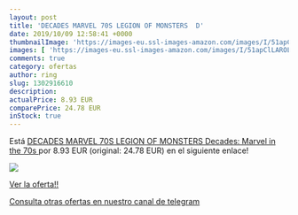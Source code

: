 ```yaml
---
layout: post
title: 'DECADES MARVEL 70S LEGION OF MONSTERS  D'
date: 2019/10/09 12:58:41 +0000
thumbnailImage: 'https://images-eu.ssl-images-amazon.com/images/I/51apClLAROL._SL200_.jpg'
images: [ 'https://images-eu.ssl-images-amazon.com/images/I/51apClLAROL._SL200_.jpg' ]
comments: true
category: ofertas
author: ring
slug: 1302916610
description:
actualPrice: 8.93 EUR
comparePrice: 24.78 EUR
inStock: true
---
```


Está [DECADES MARVEL 70S LEGION OF MONSTERS  Decades: Marvel in the 70s ](https://www.amazon.com/dp/1302916610/?tag=redken08-20) por 8.93 EUR (original: 24.78 EUR) en el siguiente enlace!

[![](https://images-eu.ssl-images-amazon.com/images/I/51apClLAROL._SL200_.jpg)](https://www.amazon.com/dp/1302916610/?tag=redken08-20)

[Ver la oferta!!](https://www.amazon.com/dp/1302916610/?tag=redken08-20)

[Consulta otras ofertas en nuestro canal de telegram](https://t.me/s/ofertas25)
